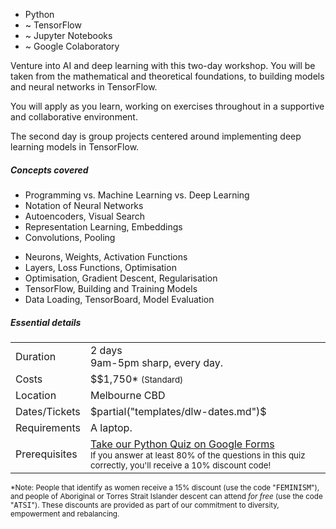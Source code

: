<ul class="summary">
  <li>Python</li>
  <li>~&nbsp;TensorFlow</li>
  <li>~&nbsp;Jupyter&nbsp;Notebooks</li>
  <li>~&nbsp;Google&nbsp;Colaboratory</li>
</ul>

<p> Venture into AI and deep learning with this two-day workshop. You will
be taken from the mathematical and theoretical foundations, to building models
and neural networks in TensorFlow. </p>

<p> You will apply as you learn, working on exercises throughout in
a supportive and collaborative environment. </p>

<p> The second day is group projects centered around implementing
deep learning models in TensorFlow.  </p>

<h5>Concepts covered</h5>
<div class="concepts">
  <ul>
    <li> Programming vs. Machine Learning vs. Deep Learning </li>
    <li> Notation of Neural Networks </li>
    <li> Autoencoders, Visual Search </li>
    <li> Representation Learning, Embeddings </li>
    <li> Convolutions, Pooling </li>
  </ul>
  <ul>
    <li> Neurons, Weights, Activation Functions </li>
    <li> Layers, Loss Functions, Optimisation </li>
    <li> Optimisation, Gradient Descent, Regularisation </li>
    <li> TensorFlow, Building and Training Models </li>
    <li> Data Loading, TensorBoard, Model Evaluation </li>
  </ul>
</div>


<h5>Essential details</h5>
<table class="details" boder="0" cellspacing="0">
<tr>  <td class="item">  Duration </td>
      <td class="value"> 2 days
      <br /> 9am-5pm sharp, every day. </td>
</tr>
<tr>  <td class="item">  Costs    </td>
      <td class="value"> 
        $$1,750* <small>(Standard)</small>
      </td>
</tr>
<tr>  <td class="item">  Location </td>
      <td class="value"> Melbourne CBD  </td>
</tr>
<tr>  <td class="item">  Dates/Tickets </td>
      <td class="value"> 
        $partial("templates/dlw-dates.md")$
      </td>
</tr>
<tr>  <td class="item">  Requirements </td>
      <td class="value"> 
      A laptop.
      </td>
</tr>
<tr> <td class="item"> Prerequisites </td>
     <td class="value">
     <a href="https://goo.gl/forms/VncQkZLylzh8JWez1">Take our Python Quiz on Google Forms</a>
     <br />
     <small> If you answer at least 80% of the questions in this quiz correctly,
     you'll receive a 10% discount code! </small>
     </td>
</table>

<p> <small>
  *Note: People that identify as women receive a 15% discount (use the code
  "<tt>FEMINISM</tt>"), and people of Aboriginal or Torres Strait Islander descent
  can attend <em>for free</em> (use the code "<tt>ATSI</tt>"). These discounts are
  provided as part of our commitment to diversity, empowerment and
  rebalancing.
  </small>
</p>


<!--
  TODO:
  Requirements
    - Laptop
  Maybe also include a section onf outcomes?
-->
